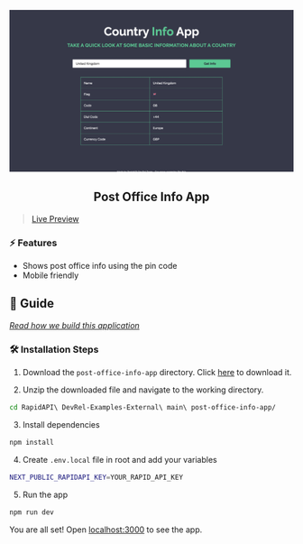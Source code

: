 ![cover](assets/cover.png)

<div align="center">
	<h2>Post Office Info App</h2>
</div>

> [Live Preview](https://rapidapi-example-post-office-info-app.vercel.app/)

### ⚡️ Features

- Shows post office info using the pin code
- Mobile friendly

## 📖 Guide

[*Read how we build this application*](https://rapidapi.com/guides/build-post-office-info-app)

### 🛠️ Installation Steps

1. Download the `post-office-info-app` directory. Click [here](https://download-directory.github.io/?url=https://github.com/RapidAPI/DevRel-Examples-External/tree/main/post-office-info-app) to download it.

2. Unzip the downloaded file and navigate to the working directory.

```bash
cd RapidAPI\ DevRel-Examples-External\ main\ post-office-info-app/
```

3. Install dependencies

```bash
npm install
```

4. Create `.env.local` file in root and add your variables

```bash
NEXT_PUBLIC_RAPIDAPI_KEY=YOUR_RAPID_API_KEY
```

5. Run the app

```bash
npm run dev
```

You are all set! Open [localhost:3000](http://localhost:3000/) to see the app.
